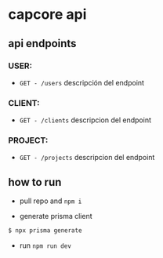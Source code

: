 # capcore api

## api endpoints

### USER:

- `GET - /users` descripción del endpoint

### CLIENT:

- `GET - /clients` descripcion del endpoint

### PROJECT:

- `GET - /projects` descripcion del endpoint

## how to run

- pull repo and `npm i`

- generate prisma client

```bash
$ npx prisma generate
```

- run `npm run dev`
